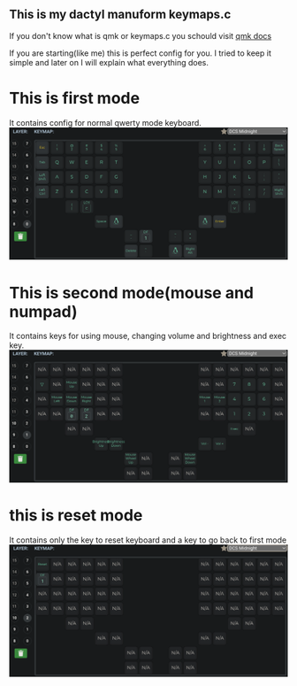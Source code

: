 ## This is my dactyl manuform keymaps.c

If you don't know what is qmk or keymaps.c you schould visit [qmk docs](https://docs.qmk.fm/#/)  

If you are starting(like me) this is perfect config for you. I tried to keep it simple and later on I will explain what everything does.


# This is first mode
It contains config for normal qwerty mode keyboard.
![image of normal qwerty mode](img/qwerty.png)

# This is second mode(mouse and numpad)
It contains keys for using mouse, changing volume and brightness and exec key. 
![image of utility mode with mouse numpad and more](img/mouse.png)

# this is reset mode
It contains only the key to reset keyboard and a key to go back to first mode
<img src="img/reset.png" alt="image of reset mode">



